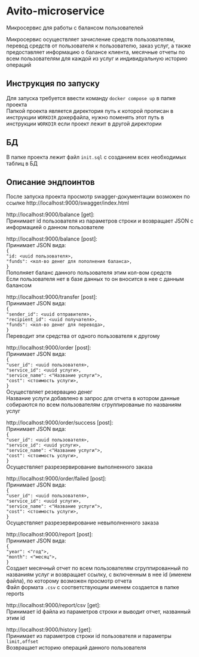 # Avito-microservice
Микросервис для работы с балансом пользователей

Микросервис осуществляет зачисление средств пользователям, перевод средств от пользователя к пользователю, заказ услуг, а также предоставляет информацию о балансе
клиента, месячные отчеты по всем пользователям для каждой из услуг и индивидуальную историю операций  

Инструкция по запуску
---------------------

Для запуска требуется ввести команду ```docker compose up``` в папке проекта  
Папкой проекта является директория путь к которой прописан в инструкции ```WORKDIR``` докерфайла, нужно поменять этот путь в инструкции ```WORKDIR``` если проект
лежит в другой директории  

БД
---------

В папке проекта лежит файл ```init.sql``` с созданием всех необходимых таблиц в БД

Описание эндпоинтов
---------------------

После запуска проекта просмотр swagger-документации возможен по ссылке http://localhost:9000/swagger/index.html  

http://localhost:9000/balance [get]:  
Принимает id пользователя из параметров строки и возвращает JSON с информацией о данном пользователе    

http://localhost:9000/balance [post]:  
Принимает JSON вида:  
```{```  
```"id: <uuid пользователя>,```  
```"funds": <кол-во денег для пополнения баланса>,```  
```}```  
Пополняет баланс данного пользователя этим кол-вом средств  
Если пользователя нет в базе данных то он вносится в нее с данным балансом    

http://localhost:9000/transfer [post]:  
Принимает JSON вида:  
```{```  
```"sender_id": <uuid отправителя>,```  
```"recipient_id": <uuid получателя>,```  
```"funds": <кол-во денег для перевода>,```  
```}```  
Переводит эти средства от одного пользователя к другому  

http://localhost:9000/order [post]:  
Принимает JSON вида:  
```{```  
```"user_id": <uuid пользователя>,```  
```"service_id": <uuid услуги>,```  
```"service_name": <"Название услуги">,```  
```"cost": <стоимость услуги>,```  
```}```  
Осуществляет резервацию денег  
Название услуги добавлено в запрос для отчета в котором данные собираются по всем пользователям сгруппированые по названиям услуг  

http://localhost:9000/order/success [post]:  
Принимает JSON вида:  
```{```  
```"user_id": <uuid пользователя>,```  
```"service_id": <uuid услуги>,```  
```"service_name": <"Название услуги">,```  
```"cost": <стоимость услуги>,```  
```}```  
Осуществляет разрезервирование выполненного заказа    

http://localhost:9000/order/failed [post]:  
Принимает JSON вида:  
```{```  
```"user_id": <uuid пользователя>,```  
```"service_id": <uuid услуги>,```  
```"service_name": <"Название услуги">,```  
```"cost": <стоимость услуги>,```  
```}```  
Осуществляет разрезервирование невыполненного заказа   

http://localhost:9000/report [post]:  
Принимает JSON вида:  
```{```  
```"year": <"год">,```  
```"month": <"месяц">,```  
```}```  
Cоздает месячный отчет по всем пользователям сгруппированный по названиям услуг и возвращает ссылку, с включенным в нее id (именем файла), по которому возможен просмотр отчета  
Файл формата ```.csv``` с соответствующим именем создается в папке reports    

http://localhost:9000/report/csv [get]:  
Принимает id файла из параметров строки и выводит отчет, названный этим id    

http://localhost:9000/history [get]:  
Принимает из параметров строки id пользователя и параметры ```limit,offset```  
Возвращает историю операций данного пользователя  




